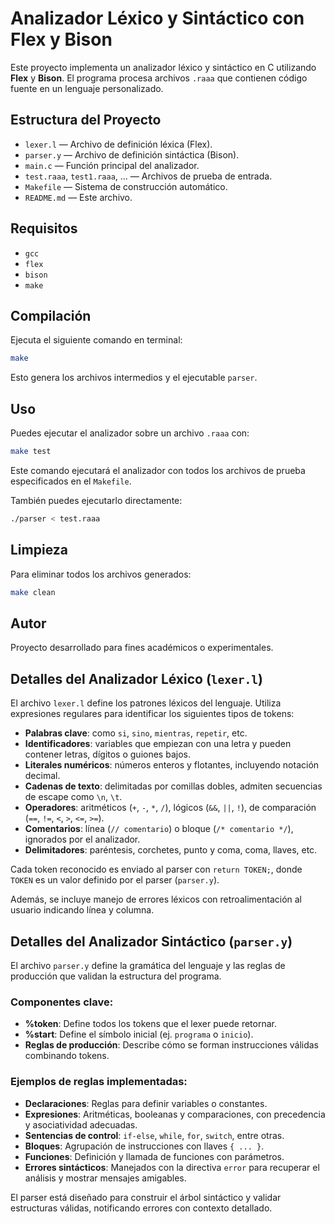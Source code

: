 # Analizador Léxico y Sintáctico con Flex y Bison

Este proyecto implementa un analizador léxico y sintáctico en C utilizando **Flex** y **Bison**. El programa procesa archivos `.raaa` que contienen código fuente en un lenguaje personalizado.

## Estructura del Proyecto

- `lexer.l` — Archivo de definición léxica (Flex).
- `parser.y` — Archivo de definición sintáctica (Bison).
- `main.c` — Función principal del analizador.
- `test.raaa`, `test1.raaa`, ... — Archivos de prueba de entrada.
- `Makefile` — Sistema de construcción automático.
- `README.md` — Este archivo.

## Requisitos

- `gcc`
- `flex`
- `bison`
- `make`

## Compilación

Ejecuta el siguiente comando en terminal:

```bash
make
```

Esto genera los archivos intermedios y el ejecutable `parser`.

## Uso

Puedes ejecutar el analizador sobre un archivo `.raaa` con:

```bash
make test
```

Este comando ejecutará el analizador con todos los archivos de prueba especificados en el `Makefile`.

También puedes ejecutarlo directamente:

```bash
./parser < test.raaa
```

## Limpieza

Para eliminar todos los archivos generados:

```bash
make clean
```

## Autor

Proyecto desarrollado para fines académicos o experimentales.

## Detalles del Analizador Léxico (`lexer.l`)

El archivo `lexer.l` define los patrones léxicos del lenguaje. Utiliza expresiones regulares para identificar los siguientes tipos de tokens:

- **Palabras clave**: como `si`, `sino`, `mientras`, `repetir`, etc.
- **Identificadores**: variables que empiezan con una letra y pueden contener letras, dígitos o guiones bajos.
- **Literales numéricos**: números enteros y flotantes, incluyendo notación decimal.
- **Cadenas de texto**: delimitadas por comillas dobles, admiten secuencias de escape como `\n`, `\t`.
- **Operadores**: aritméticos (`+`, `-`, `*`, `/`), lógicos (`&&`, `||`, `!`), de comparación (`==`, `!=`, `<`, `>`, `<=`, `>=`).
- **Comentarios**: línea (`// comentario`) o bloque (`/* comentario */`), ignorados por el analizador.
- **Delimitadores**: paréntesis, corchetes, punto y coma, coma, llaves, etc.

Cada token reconocido es enviado al parser con `return TOKEN;`, donde `TOKEN` es un valor definido por el parser (`parser.y`).

Además, se incluye manejo de errores léxicos con retroalimentación al usuario indicando línea y columna.


## Detalles del Analizador Sintáctico (`parser.y`)

El archivo `parser.y` define la gramática del lenguaje y las reglas de producción que validan la estructura del programa.

### Componentes clave:

- **%token**: Define todos los tokens que el lexer puede retornar.
- **%start**: Define el símbolo inicial (ej. `programa` o `inicio`).
- **Reglas de producción**: Describe cómo se forman instrucciones válidas combinando tokens.

### Ejemplos de reglas implementadas:

- **Declaraciones**: Reglas para definir variables o constantes.
- **Expresiones**: Aritméticas, booleanas y comparaciones, con precedencia y asociatividad adecuadas.
- **Sentencias de control**: `if-else`, `while`, `for`, `switch`, entre otras.
- **Bloques**: Agrupación de instrucciones con llaves `{ ... }`.
- **Funciones**: Definición y llamada de funciones con parámetros.
- **Errores sintácticos**: Manejados con la directiva `error` para recuperar el análisis y mostrar mensajes amigables.

El parser está diseñado para construir el árbol sintáctico y validar estructuras válidas, notificando errores con contexto detallado.

